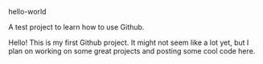 hello-world

A test project to learn how to use Github.

Hello! This is my first Github project. It might not seem like a lot yet, but I plan on working on some great projects and posting some cool code here.
